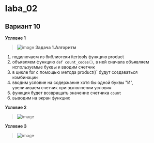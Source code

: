 # laba_02
## Вариант 10
**Условие 1**
>![image](https://github.com/ban-tyan/laba_02/assets/145260845/d2a40286-86cd-42db-898e-64f43948b0a1)
**Задача 1.Алгоритм**
1. подключаем из библиотеки itertools функцию product
2. объявляем функцию `def count_codes()`, в ней сначала объявляем используемые буквы и вводим счетчик
3. в цикле for с помощью метода product()` будут создаваться комбинации
4. вводим условие на содержание хотя бы одной буквы "И", увеличиваем счетчик при выполнении условия
5. функция будет возвращать значение счетчика `count`
6. выводим на экран функцию


**Условие 2**
>![image](https://github.com/ban-tyan/laba_02/assets/145260845/6398be88-ebdd-432a-b9ec-e7a07dbbd795)

**Условие 3**
>![image](https://github.com/ban-tyan/laba_02/assets/145260845/bff5c071-3b9f-4c5d-893e-c59416899a62)
